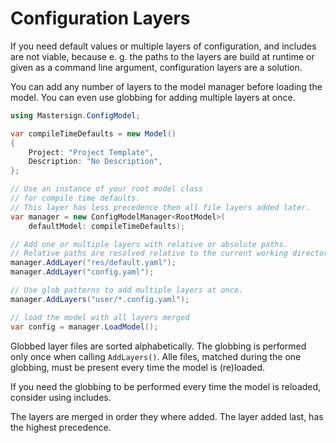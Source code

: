 # Configuration Layers

If you need default values or multiple layers of configuration,
and includes are not viable, because e. g. the paths to the layers
are build at runtime or given as a command line argument,
configuration layers are a solution.

You can add any number of layers to the model manager
before loading the model.
You can even use globbing for adding multiple layers at once.

```cs
using Mastersign.ConfigModel;

var compileTimeDefaults = new Model()
{
    Project: "Project Template",
    Description: "No Description",
};

// Use an instance of your root model class
// for compile time defaults.
// This layer has less precedence then all file layers added later.
var manager = new ConfigModelManager<RootModel>(
    defaultModel: compileTimeDefaults);

// Add one or multiple layers with relative or absolute paths.
// Relative paths are resolved relative to the current working directory.
manager.AddLayer("res/default.yaml");
manager.AddLayer("config.yaml");

// Use glob patterns to add multiple layers at once.
manager.AddLayers("user/*.config.yaml");

// load the model with all layers merged
var config = manager.LoadModel();
```

Globbed layer files are sorted alphabetically.
The globbing is performed only once when calling `AddLayers()`.
Alle files, matched during the one globbing, must
be present every time the model is (re)loaded.

If you need the globbing to be performed every time the model is reloaded,
consider using includes.

The layers are merged in order they where added.
The layer added last, has the highest precedence.
